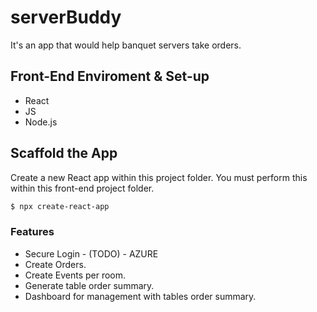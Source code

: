 # serverBuddy
It's an app that would help banquet servers take orders.

## Front-End Enviroment & Set-up

- React
- JS
- Node.js
 
## Scaffold the App

Create a new React app within this project folder. You must perform this within this front-end project folder.

```bash
$ npx create-react-app
```

### Features

- Secure Login - (TODO) - AZURE
- Create Orders.
- Create Events per room.
- Generate table order summary.
- Dashboard for management with tables order summary.



